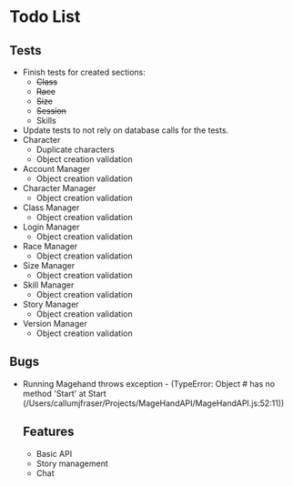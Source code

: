 Todo List
======

Tests
------

* Finish tests for created sections:
	* ~~Class~~
	* ~~Race~~
	* ~~Size~~
	* ~~Session~~
	* Skills
* Update tests to not rely on database calls for the tests.
* Character
	* Duplicate characters
	* Object creation validation
* Account Manager
	* Object creation validation
* Character Manager
	* Object creation validation
* Class Manager
	* Object creation validation
* Login Manager
	* Object creation validation
* Race Manager
	* Object creation validation
* Size Manager
	* Object creation validation
* Skill Manager
	* Object creation validation
* Story Manager
	* Object creation validation
* Version Manager
	* Object creation validation

Bugs
------

* Running Magehand throws exception - (TypeError: Object #<Object> has no method 'Start' at Start (/Users/callumjfraser/Projects/MageHandAPI/MageHandAPI.js:52:11))

Features
------

* Basic API
* Story management
* Chat
